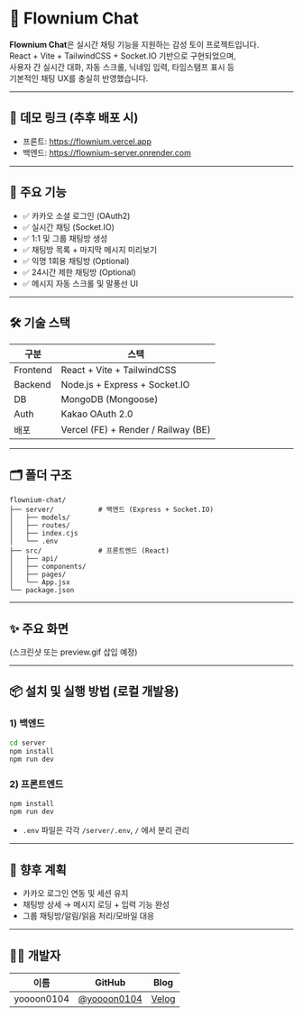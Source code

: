 # 💬 Flownium Chat

**Flownium Chat**은 실시간 채팅 기능을 지원하는 감성 토이 프로젝트입니다.  
React + Vite + TailwindCSS + Socket.IO 기반으로 구현되었으며,  
사용자 간 실시간 대화, 자동 스크롤, 닉네임 입력, 타임스탬프 표시 등  
기본적인 채팅 UX를 충실히 반영했습니다.

---

## 🚀 데모 링크 (추후 배포 시)
- 프론트: https://flownium.vercel.app
- 백엔드: https://flownium-server.onrender.com

---

## 🧩 주요 기능

- ✅ 카카오 소셜 로그인 (OAuth2)
- ✅ 실시간 채팅 (Socket.IO)
- ✅ 1:1 및 그룹 채팅방 생성
- ✅ 채팅방 목록 + 마지막 메시지 미리보기
- ✅ 익명 1회용 채팅방 (Optional)
- ✅ 24시간 제한 채팅방 (Optional)
- ✅ 메시지 자동 스크롤 및 말풍선 UI

---

## 🛠️ 기술 스택

| 구분 | 스택 |
|------|------|
| Frontend | React + Vite + TailwindCSS |
| Backend | Node.js + Express + Socket.IO |
| DB | MongoDB (Mongoose) |
| Auth | Kakao OAuth 2.0 |
| 배포 | Vercel (FE) + Render / Railway (BE) |

---

## 🗂️ 폴더 구조

```
flownium-chat/
├── server/           # 백엔드 (Express + Socket.IO)
│   ├── models/
│   ├── routes/
│   ├── index.cjs
│   └── .env
├── src/              # 프론트엔드 (React)
│   ├── api/
│   ├── components/
│   ├── pages/
│   └── App.jsx
└── package.json
```

---

## ✨ 주요 화면

(스크린샷 또는 preview.gif 삽입 예정)

---

## 📦 설치 및 실행 방법 (로컬 개발용)

### 1) 백엔드
```bash
cd server
npm install
npm run dev
```

### 2) 프론트엔드
```bash
npm install
npm run dev
```

- `.env` 파일은 각각 `/server/.env`, `/` 에서 분리 관리

---

## 📝 향후 계획

- 카카오 로그인 연동 및 세션 유지
- 채팅방 상세 → 메시지 로딩 + 입력 기능 완성
- 그룹 채팅방/알림/읽음 처리/모바일 대응

---

## 🧑‍💻 개발자

| 이름 | GitHub | Blog |
|------|--------|------|
| yoooon0104 | [@yoooon0104](https://github.com/yoooon0104) | [Velog](https://velog.io/@yoooon0104) |
```